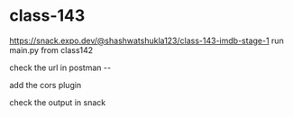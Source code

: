 # class-143

https://snack.expo.dev/@shashwatshukla123/class-143-imdb-stage-1
run main.py from class142

check the url in postman --

add the cors plugin

check the output in snack
